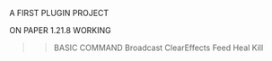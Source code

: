 A FIRST PLUGIN PROJECT

ON PAPER 1.21.8 WORKING

>> BASIC COMMAND
> Broadcast
> ClearEffects
> Feed
> Heal
> Kill
